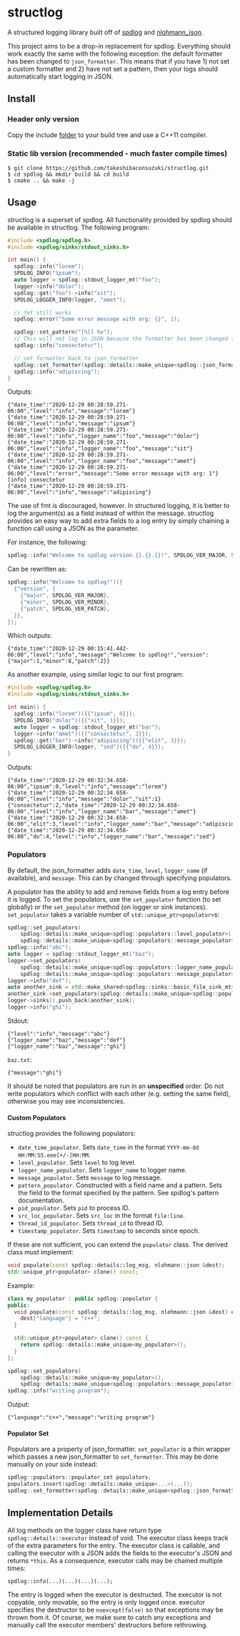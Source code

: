 # structlog

A structured logging library built off of
[spdlog](https://github.com/gabime/spdlog) and
[nlohmann_json](https://github.com/nlohmann/json).

This project aims to be a drop-in replacement for spdlog. Everything should
work exactly the same with the following exception: the default formatter has
been changed to `json_formatter`. This means that if you have 1) not set a
custom formatter and 2) have not set a pattern, then your logs should
automatically start logging in JSON.

## Install

### Header only version

Copy the include
[folder](https://github.com/takeshibaconsuzuki/structlog/tree/master/include/spdlog)
to your build tree and use a C++11 compiler.

### Static lib version (recommended - much faster compile times)

```
$ git clone https://github.com/takeshibaconsuzuki/structlog.git
$ cd spdlog && mkdir build && cd build
$ cmake .. && make -j
```

## Usage

structlog is a superset of spdlog. All functionality provided by spdlog should
be available in structlog. The following program:

```c++
#include <spdlog/spdlog.h>
#include <spdlog/sinks/stdout_sinks.h>

int main() {
  spdlog::info("lorem");
  SPDLOG_INFO("ipsum");
  auto logger = spdlog::stdout_logger_mt("foo");
  logger->info("dolor");
  spdlog::get("foo")->info("sit");
  SPDLOG_LOGGER_INFO(logger, "amet");

  // fmt still works
  spdlog::error("Some error message with arg: {}", 1);

  spdlog::set_pattern("[%l] %v");
  // This will not log in JSON because the formatter has been changed to pattern_formatter
  spdlog::info("consectetur");

  // set formatter back to json_formatter
  spdlog::set_formatter(spdlog::details::make_unique<spdlog::json_formatter>());
  spdlog::info("adipiscing");
}
```

Outputs:

```
{"date_time":"2020-12-29 00:28:59.271-06:00","level":"info","message":"lorem"}
{"date_time":"2020-12-29 00:28:59.271-06:00","level":"info","message":"ipsum"}
{"date_time":"2020-12-29 00:28:59.271-06:00","level":"info","logger_name":"foo","message":"dolor"}
{"date_time":"2020-12-29 00:28:59.271-06:00","level":"info","logger_name":"foo","message":"sit"}
{"date_time":"2020-12-29 00:28:59.271-06:00","level":"info","logger_name":"foo","message":"amet"}
{"date_time":"2020-12-29 00:28:59.271-06:00","level":"error","message":"Some error message with arg: 1"}
[info] consectetur
{"date_time":"2020-12-29 00:28:59.271-06:00","level":"info","message":"adipiscing"}
```

The use of fmt is discouraged, however. In structured logging, it is better to
log the argument(s) as a field instead of within the message. structlog
provides an easy way to add extra fields to a log entry by simply chaining
a function call using a JSON as the parameter.

For instance, the following:

```c++
spdlog::info("Welcome to spdlog version {}.{}.{}!", SPDLOG_VER_MAJOR, SPDLOG_VER_MINOR, SPDLOG_VER_PATCH);
```

Can be rewritten as:

```c++
spdlog::info("Welcome to spdlog!")({
  {"version", {
    {"major", SPDLOG_VER_MAJOR},
    {"minor", SPDLOG_VER_MINOR},
    {"patch", SPDLOG_VER_PATCH},
  }},
});
```

Which outputs:

```
{"date_time":"2020-12-29 00:15:41.442-06:00","level":"info","message":"Welcome to spdlog!","version":{"major":1,"minor":8,"patch":2}}
```

As another example, using similar logic to our first program:

```c++
#include <spdlog/spdlog.h>
#include <spdlog/sinks/stdout_sinks.h>

int main() {
  spdlog::info("lorem")({{"ipsum", 0}});
  SPDLOG_INFO("dolor")({{"sit", 1}});
  auto logger = spdlog::stdout_logger_mt("bar");
  logger->info("amet")({{"consectetur", 2}});
  spdlog::get("bar")->info("adipiscing")({{"elit", 3}});
  SPDLOG_LOGGER_INFO(logger, "sed")({{"do", 4}});
}
```

Outputs:

```
{"date_time":"2020-12-29 00:32:34.658-06:00","ipsum":0,"level":"info","message":"lorem"}
{"date_time":"2020-12-29 00:32:34.658-06:00","level":"info","message":"dolor","sit":1}
{"consectetur":2,"date_time":"2020-12-29 00:32:34.658-06:00","level":"info","logger_name":"bar","message":"amet"}
{"date_time":"2020-12-29 00:32:34.658-06:00","elit":3,"level":"info","logger_name":"bar","message":"adipiscing"}
{"date_time":"2020-12-29 00:32:34.658-06:00","do":4,"level":"info","logger_name":"bar","message":"sed"}
```

### Populators

By default, the json_formatter adds `date_time`, `level`, `logger_name` (if
available), and `message`. This can by changed through specifying populators.

A populator has the ability to add and remove fields from a log entry before it
is logged. To set the populators, use the `set_populator` function (to set
globally) or the `set_populator` method (on logger or sink instances).
`set_populator` takes a variable number of `std::unique_ptr<populator>`s:

```c++
spdlog::set_populators(
    spdlog::details::make_unique<spdlog::populators::level_populator>(),
    spdlog::details::make_unique<spdlog::populators::message_populator>());
spdlog::info("abc");
auto logger = spdlog::stdout_logger_mt("baz");
logger->set_populators(
    spdlog::details::make_unique<spdlog::populators::logger_name_populator>(),
    spdlog::details::make_unique<spdlog::populators::message_populator>());
logger->info("def");
auto another_sink = std::make_shared<spdlog::sinks::basic_file_sink_mt>("baz.txt");
another_sink->set_populators(spdlog::details::make_unique<spdlog::populators::message_populator>());
logger->sinks().push_back(another_sink);
logger->info("ghi");
```

Stdout:

```
{"level":"info","message":"abc"}
{"logger_name":"baz","message":"def"}
{"logger_name":"baz","message":"ghi"}
```

`baz.txt`:

```
{"message":"ghi"}
```

It should be noted that populators are run in an **unspecified** order. Do not
write populators which conflict with each other (e.g. setting the same field),
otherwise you may see inconsistencies.

#### Custom Populators

structlog provides the following populators:
- `date_time_populator`. Sets `date_time` in the format
  `YYYY-mm-dd HH:MM:SS.eee[+/-]HH:MM`.
- `level_populator`. Sets `level` to log level.
- `logger_name_populator`. Sets `logger_name` to logger name.
- `message_populator`. Sets `message` to log message.
- `pattern_populator`. Constructed with a field name and a pattern. Sets the
  field to the format specified by the pattern. See spdlog's pattern
  documentation.
- `pid_populator`. Sets `pid` to process ID.
- `src_loc_populator`. Sets `src_loc` in the format `file:line`.
- `thread_id_populator`. Sets `thread_id` to thread ID.
- `timestamp_populator`. Sets `timestamp` to seconds since epoch.

If these are not sufficient, you can extend the `populator` class. The derived
class must implement:

```c++
void populate(const spdlog::details::log_msg, nlohmann::json &dest);
std::unique_ptr<populator> clone() const;
```

Example:

```c++
class my_populator : public spdlog::populator {
public:
  void populate(const spdlog::details::log_msg, nlohmann::json &dest) override {
    dest["language"] = "c++";
  }

  std::unique_ptr<populator> clone() const {
    return spdlog::details::make_unique<my_populator>();
  }
};

spdlog::set_populators(
    spdlog::details::make_unique<my_populator>(),
    spdlog::details::make_unique<spdlog::populators::message_populator>());
spdlog::info("writing program");
```

Output:

```
{"language":"c++","message":"writing program"}
```

#### Populator Set

Populators are a property of json_formatter. `set_populator` is a thin wrapper
which passes a new json_formatter to `set_formatter`. This may be done manually
on your side instead:

```c++
spdlog::populators::populator_set populators;
populators.insert(spdlog::details::make_unique<...>(...));
spdlog::set_formatter(spdlog::details::make_unique<spdlog::json_formatter>(std::move(populators)));
```

## Implementation Details

All log methods on the logger class have return type
`spdlog::details::executor` instead of void. The executor class keeps track
of the extra parameters for the entry. The executor class is callable, and
calling the executor with a JSON adds the fields to the executor's JSON and
returns `*this`. As a consequence, executor calls may be chained multiple
times:

```
spdlog::info(...)(...)(...)(...);
```

The entry is logged when the executor is destructed. The executor is not
copyable, only movable, so the entry is only logged once. executor specifies
the destructor to be `noexcept(false)` so that exceptions may be thrown from
it. Of course, we make sure to catch any exceptions and manually call the
executor members' destructors before rethrowing.
